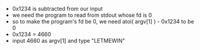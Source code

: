 * 0x1234 is subtracted from our input
* we need the program to read from stdout
  whose fd is 0
* so to make the program's fd be 0, we need atoi( argv[1] ) - 0x1234 to be 0
* 0x1234 = 4660
* input 4660 as argv[1] and type "LETMEWIN"
